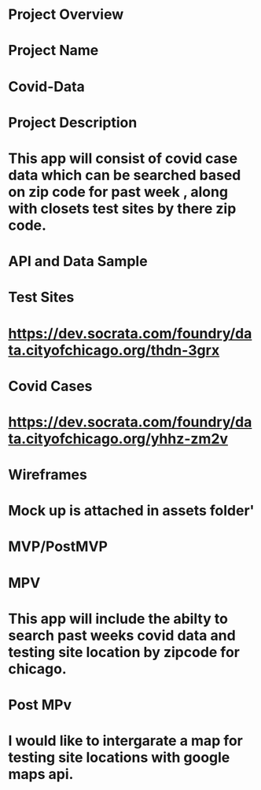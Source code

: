  
# Project Overview

# Project Name 
# Covid-Data

# Project Description

# This app will consist of covid case data which can be searched based on zip code for past week , along with closets test sites by there zip code.

# API and Data Sample 

# Test Sites
# https://dev.socrata.com/foundry/data.cityofchicago.org/thdn-3grx 
# Covid Cases 
# https://dev.socrata.com/foundry/data.cityofchicago.org/yhhz-zm2v

# Wireframes
# Mock up is attached in assets folder'

# MVP/PostMVP 
# MPV 
# This app will include the abilty to search past weeks covid data and testing site location by zipcode for chicago.  
# Post MPv 
# I would like to intergarate a map for testing site locations with google maps api.
